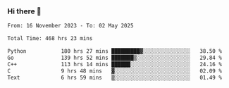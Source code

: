 ### Hi there 👋

<!--
**floyiac/floyiac** is a ✨ _special_ ✨ repository because its `README.md` (this file) appears on your GitHub profile.

Here are some ideas to get you started:

- 🔭 I’m currently working on ...
- 🌱 I’m currently learning ...
- 👯 I’m looking to collaborate on ...
- 🤔 I’m looking for help with ...
- 💬 Ask me about ...
- 📫 How to reach me: ...
- 😄 Pronouns: ...
- ⚡ Fun fact: ...
-->

<!--START_SECTION:waka-->

```txt
From: 16 November 2023 - To: 02 May 2025

Total Time: 468 hrs 23 mins

Python           180 hrs 27 mins █████████▓░░░░░░░░░░░░░░░   38.50 %
Go               139 hrs 52 mins ███████▒░░░░░░░░░░░░░░░░░   29.84 %
C++              113 hrs 14 mins ██████░░░░░░░░░░░░░░░░░░░   24.16 %
C                9 hrs 48 mins   ▓░░░░░░░░░░░░░░░░░░░░░░░░   02.09 %
Text             6 hrs 59 mins   ▒░░░░░░░░░░░░░░░░░░░░░░░░   01.49 %
```

<!--END_SECTION:waka-->
